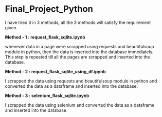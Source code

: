 # Final_Project_Python

I have tried it in 3 methods, all the 3 methods will satisfy the requirement given.

**Method - 1 : request_flask_sqlite.ipynb**

whenever data in a page were scrapped using requests and beautifulsoup module in python, then the data is inserted into the database immediately. 
This step is repeated till all the pages are scrapped and inserted into the database.

**Method - 2 : request_flask_sqlite_using_df.ipynb**

I scrapped the data using requests and beautifulsoup module in python and converted the data as a dataframe and inserted into the database.

**Method - 3 : selenium_flask_sqlite.ipynb**

I scrapped the data using selenium and converted the data as a dataframe and inserted into the database.
